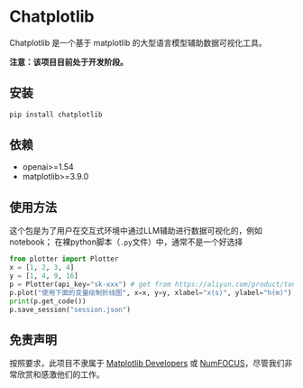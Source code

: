 # Chatplotlib

Chatplotlib 是一个基于 matplotlib 的大型语言模型辅助数据可视化工具。

**注意：该项目目前处于开发阶段。**

## 安装

```bash
pip install chatplotlib
```

## 依赖

- openai>=1.54
- matplotlib>=3.9.0

## 使用方法

这个包是为了用户在交互式环境中通过LLM辅助进行数据可视化的，例如notebook；
在裸python脚本（`.py`文件）中，通常不是一个好选择 

```python
from plotter import Plotter
x = [1, 2, 3, 4]
y = [1, 4, 9, 16]
p = Plotter(api_key="sk-xxx") # get from https://aliyun.com/product/tongyi
p.plot("使用下面的变量绘制折线图", x=x, y=y, xlabel="x(s)", ylabel="h(m)")
print(p.get_code())
p.save_session("session.json")
```

## 免责声明

按照要求，此项目不隶属于 [Matplotlib Developers](https://matplotlib.org/)
或 [NumFOCUS](https://numfocus.org/)，尽管我们非常欣赏和感激他们的工作。
